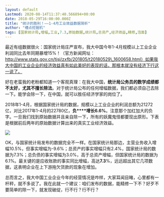 ```yaml
---
layout: default
Lastmod: 2020-08-14T11:37:40.566894+00:00
date: 2018-05-29T16:00:00.000Z
title: "统计的胜利！——1-4月工业效益数据简析"
author: "槽点挖掘机"
tags: [国家统计局,增幅,工业,7.3,原始数据,统计局,总资产,经济效益,精修,泡面]
---
```


最近有组数据很火：国家统计局庄严宣布，我大中国今年1-4月规模以上工业企业利润同比去年同期暴增15%！（官方新闻网址：http://www.stats.gov.cn/tjsj/zxfb/201805/t20180529\_1600658.html）如果我大中国的工业企业的经济效益真有如此美好的表现的话，那根本就没有经济下行这一说了。

好在老蛮我的老粉都知道一个客观真理：在我大中国，**统计局公务员的数学成绩都不太好，尤其不擅长除法**。对于统计局公布的任何增幅数据，我们都必须自己去除一下。能学会除一下，在中国，就可以胜任经济学家的岗位了。

2018年1-4月，根据国家统计局的数据，规模以上工业企业的利润总额为21272亿，对比2017年1-4月的22780亿，**负****增长6.6%**。注意那个加红加大的负字。一旦我们找到原始数据并且亲自除一下，所有的妖魔鬼怪都要现出原形。下表是根据前后两年的原始数据计算出来的真实工业经济效益。

![](https://images.weserv.nl/?url=https%3A//mmbiz.qpic.cn/mmbiz_jpg/ny7V6qcccdsfBaDE5PAMUKkdBiabnkhT7ZN5dpWAcDPjvhwFDySVnBjtQRibKYuyNCuXewSys6TXC83mRT7ibVHYg/640%3Fwx_fmt%3Djpeg)

OK，与国家统计局发布的数据完全不一样。在国家统计局那边，主营业务收入增幅10.5%，但事实增幅为-9.6%；总资产的事实增幅只有2.4%，国家统计局的数据为7.3%；总负债的事实增幅为3.0%，高于总资产增幅，但国家统计局的数据为6.1%。最关键的是应收账款的事实同比增幅，高达**7.3**%，远远超出其它几项数据，这表明企业在上下游拖欠货款的现象在增加。

总而言之，我大中国工业企业今年的经营情况是咋样，大家耳闻目睹，心里都有一杆秤，就不多说了。我在此就一个建议：咱们发布的数据，能精修一下不？好歹不要简单的除一下，就发现破绽，行不行？行不行？
